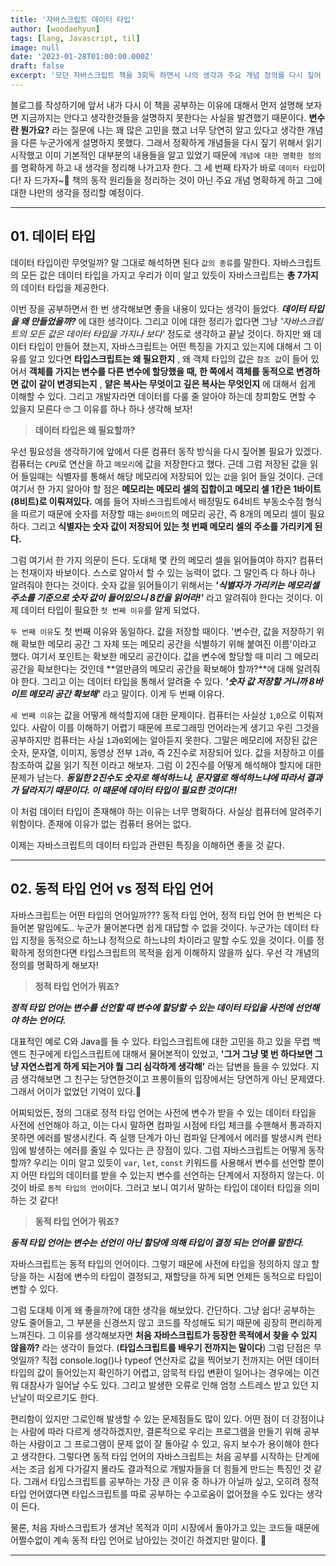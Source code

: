 ```yaml
---
title: '자바스크립트 데이터 타입'
author: [woodaehyun]
tags: [lang, Javascript, til]
image: null
date: '2023-01-28T01:00:00.000Z'
draft: false
excerpt: '모던 자바스크립트 책을 3회독 하면서 나의 생각과 주요 개념 정의를 다시 짚어 보려한다. 오늘은 데이터 타입에 대한 개념을 다시 공부하고 개념을 명확하게 하고 생각을 정리하기 위한 시간을 보냈다.'
---
```


블로그를 작성하기에 앞서 내가 다시 이 책을 공부하는 이유에 대해서 먼저 설명해 보자면 지금까지는 안다고 생각한것들을 설명하지 못한다는 사실을 발견했기 때문이다. **변수란 뭔가요?** 라는 질문에 나는 꽤 많은 고민을 했고 너무 당연히 알고 있다고 생각한 개념을 다른 누군가에게 설명하지 못했다. 그래서 정확하게 개념들을 다시 짚기 위해서 읽기 시작했고 이미 기본적인 대부분의 내용들을 알고 있었기 때문에 `개념에 대한 명확한 정의`를 명확하게 하고 내 생각을 정리해 나가고자 한다. 그 세 번째 타자가 바로 `데이터 타입`이다! 자 드가자~🎉 책의 동작 원리들을 정리하는 것이 아닌 주요 개념 명확하게 하고 그에 대한 나만의 생각을 정리할 예정이다.

---

## 01. 데이터 타입

데이터 타입이란 무엇일까? 말 그대로 해석하면 된다 `값의 종류`를 말한다. 자바스크립트의 모든 값은 데이터 타입을 가지고 우리가 이미 알고 있듯이 자바스크립트는 **총 7가지** 의 데이터 타입을 제공한다.

이번 장을 공부하면서 한 번 생각해보면 좋을 내용이 있다는 생각이 들었다. **_데이터 타입을 왜 만들었을까?_** 에 대한 생각이다. 그리고 이에 대한 정리가 없다면 그냥 _'자바스크립트의 모든 값은 데이터 타입을 가지나 보다'_ 정도로 생각하고 끝날 것이다. 하지만 왜 데이터 타입이 만들어 졌는지, 자바스크립트는 어떤 특징을 가지고 있는지에 대해서 그 이유를 알고 있다면 **타입스크립트는 왜 필요한지** , 왜 객체 타입의 값은 `참조 값`이 들어 있어서 **객체를 가지는 변수를 다른 변수에 할당했을 때, 한 쪽에서 객체를 동적으로 변경하면 값이 같이 변경되는지** , **얕은 복사는 무엇이고 깊은 복사는 무엇인지** 에 대해서 쉽게 이해할 수 있다. 그리고 개발자라면 데이터를 다룰 줄 알아야 하는데 창피함도 면할 수 있을지 모른다 🤓 그 이유를 하나 하나 생각해 보자!

> **데이터 타입은 왜 필요할까?**

우선 필요성을 생각하기에 앞에서 다룬 컴퓨터 동작 방식을 다시 짚어볼 필요가 있겠다. 컴퓨터는 `CPU`로 연산을 하고 `메모리`에 값을 저장한다고 했다. 근데 그럼 저장된 값을 읽어 들일때는 식별자를 통해서 해당 메모리에 저장되어 있는 `값`을 읽어 들일 것이다. 근데 여기서 한 가지 알아야 할 점은 **메모리는 메모리 셀의 집합이고 메모리 셀 1칸은 1바이트(8비트)로 이뤄져있다.** 예를 들어 자바스크립트에서 배정밀도 64비트 부동소수점 형식을 따르기 때문에 숫자를 저장할 때는 `8바이트`의 메모리 공간, 즉 8개의 메모리 셀이 필요하다. 그리고 **식별자는 숫자 값이 저장되어 있는 첫 번째 메모리 셀의 주소를 가리키게 된다.**

그럼 여기서 한 가지 의문이 든다. 도대체 몇 칸의 메모리 셀을 읽어들여야 하지? 컴퓨터는 천재이자 바보이다. 스스로 알아서 할 수 있는 능력이 없다. 그 말인즉 다 하나 하나 알려줘야 한다는 것이다. 숫자 값을 읽어들이기 위해서는 **_'식별자가 가리키는 메모리셀 주소를 기준으로 숫자 값이 들어있으니 8칸을 읽어라!'_** 라고 알려줘야 한다는 것이다. 이제 데이터 타입이 필요한 `첫 번째 이유`를 알게 되었다.

`두 번째 이유`도 첫 번째 이유와 동일하다. 값을 저장할 때이다. '변수란, 값을 저장하기 위해 확보한 메모리 공간 그 자체 또는 메모리 공간을 식별하기 위해 붙여진 이름'이라고 했다. 여기서 포인트는 확보한 메모리 공간이다. 값을 변수에 할당할 때 미리 그 메모리 공간을 확보한다는 것인데 **얼만큼의 메모리 공간을 확보해야 할까?**에 대해 알려줘야 한다. 그리고 이는 데이터 타입을 통해서 알려줄 수 있다. **_'숫자 값 저장할 거니까 8바이트 메모리 공간 확보해'_** 라고 말이다. 이게 두 번째 이유다.

`세 번째 이유`는 값을 어떻게 해석할지에 대한 문제이다. 컴퓨터는 사실상 `1`,`0`으로 이뤄져있다. 사람이 이를 이해하기 어렵기 때문에 프로그래밍 언어라는게 생기고 우린 그것을 공부하지만 컴퓨터는 사실 `1`과`0`외에는 알아듣지 못한다. 그말은 메모리에 저장된 값은 숫자, 문자열, 이미지, 동영상 전부 `1`과`0`, 즉 2진수로 저장되어 있다. 값을 저장하고 이를 참조하여 값을 읽기 직전 이라고 해보자. 그럼 이 2진수를 어떻게 해석해야 할지에 대한 문제가 남는다. **_동일한 2진수도 숫자로 해석하느냐, 문자열로 해석하느냐에 따라서 결과가 달라지기 때문이다. 이 때문에 데이터 타입이 필요한 것이다!!_**

이 처럼 데이터 타입이 존재해야 하는 이유는 너무 명확하다. 사실상 컴퓨터에 알려주기 위함이다. 존재에 이유가 없는 컴퓨터 용어는 없다.

이제는 자바스크립트의 데이터 타입과 관련된 특징을 이해하면 좋을 것 같다.

---

## 02. 동적 타입 언어 vs 정적 타입 언어

자바스크립트는 어떤 타입의 언어일까???
동적 타입 언어, 정적 타입 언어 한 번씩은 다 들어본 말임에도.. 누군가 물어본다면 쉽게 대답할 수 없을 것이다. 누군가는 데이터 타입 지정을 동적으로 하느냐 정적으로 하느냐의 차이라고 말할 수도 있을 것이다. 이를 정확하게 정의한다면 타입스크립트의 목적을 쉽게 이해하지 않을까 싶다. 우선 각 개념의 정의를 명확하게 해보자!

> **정적 타입 언어가 뭐죠?**

**_정적 타입 언어는 변수를 선언할 때 변수에 할당할 수 있는 데이터 타입을 사전에 선언해야 하는 언어다._**

대표적인 예로 C와 Java를 들 수 있다. 타입스크립트에 대한 고민을 하고 있을 무렵 백엔드 친구에게 타입스크립트에 대해서 물어본적이 있었고, **'그거 그냥 몇 번 하다보면 그냥 자연스럽게 하게 되는거야 뭘 그리 심각하게 생각해'** 라는 답변을 들을 수 있었다. 지금 생각해보면 그 친구는 당연한것이고 프롱이들의 입장에서는 당연하게 아닌 문제였다. 그래서 어이가 없었던 기억이 있다.😤

어찌되었든, 정의 그대로 정적 타입 언어는 사전에 변수가 받을 수 있는 데이터 타입을 사전에 선언해야 하고, 이는 다시 말하면 컴파일 시점에 타입 체크를 수핸해서 통과하지 못하면 에러를 발생시킨다. 즉 실행 단계가 아닌 컴파일 단계에서 에러를 발생시켜 런타임에 발생하는 에러를 줄일 수 있다는 큰 장점이 있다. 그럼 자바스크립트는 어떻게 동작할까? 우리는 이미 알고 있듯이 `var`, `let`, `const` 키워드를 사용해서 변수를 선언할 뿐이지 어떤 타입의 데이터를 받을 수 있는지 변수를 선언하는 단계에서 지정하지 않는다. 이것이 바로 `동적 타입의 언어`이다. 그러고 보니 여기서 말하는 타입이 데이터 타입을 의미하는 것 같다!

> **동적 타입 언어가 뭐죠?**

**_동적 타입 언어는 변수는 선언이 아닌 할당에 의해 타입이 결정 되는 언어를 말한다._**

자바스크립트는 동적 타입의 언어이다. 그렇기 때문에 사전에 타입을 정의하지 않고 할당을 하는 시점에 변수의 타입이 결정되고, 재할당을 하게 되면 언제든 동적으로 타입이 변할 수 있다.

그럼 도대체 이게 왜 좋을까?에 대한 생각을 해보았다. 간단하다. 그냥 쉽다! 공부하는 양도 줄어들고, 그 부분을 신경쓰지 않고 코드를 작성해도 되기 때문에 굉장히 편리하게 느껴진다. 그 이유를 생각해보자면 **처음 자바스크립트가 등장한 목적에서 찾을 수 있지 않을까?** 라는 생각이 들었다. (**타입스크립트를 배우기 전까지는 말이다**) 그럼 단점은 무엇일까? 직접 console.log()나 typeof 연산자로 값을 찍어보기 전까지는 어떤 데이터 타입의 값이 들어있는지 확인하기 어렵고, 암묵적 타입 변환이 일어나는 경우에는 이건 뭐 대참사가 일어날 수도 있다. 그리고 발생한 오류로 인해 엄청 스트레스 받고 있던 지난날이 떠오르기도 한다.

편리함이 있지만 그로인해 발생할 수 있는 문제점들도 많이 있다. 어떤 점이 더 강점이냐는 사람에 따라 다르게 생각하겠지만, 결론적으로 우리는 프로그램을 만들기 위해 공부하는 사람이고 그 프로그램이 문제 없이 잘 돌아갈 수 있고, 유지 보수가 용이해야 한다고 생각한다. 그렇다면 동적 타입 언어의 자바스크립트는 처음 공부를 시작하는 단계에서는 조금 쉽게 다가갈지 몰라도 결과적으로 개발자들을 더 힘들게 만드는 특징인 것 같다. 그래서 타입스크립트를 공부하는 가장 큰 이유 중 하나가 아닐까 싶고, 오히려 정적 타입 언어였다면 타입스크립트를 따로 공부하는 수고로움이 없어졌을 수도 있다는 생각이 든다.

물론, 처음 자바스크립트가 생겨난 목적과 이미 시장에서 돌아가고 있는 코드들 때문에 어쩔수없이 계속 동적 타입 언어로 남아있는 것이긴 하겠지만 말이다. 🙂

---
